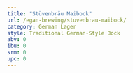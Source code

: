 ```yaml
---
title: "Stüvenbräu Maibock"
url: /egan-brewing/stuvenbrau-maibock/
category: German Lager
style: Traditional German-Style Bock
abv: 0
ibu: 0
srm: 0
upc: 0
---
```


